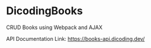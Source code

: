 # DicodingBooks
CRUD Books using Webpack and AJAX

API Documentation Link: https://books-api.dicoding.dev/
